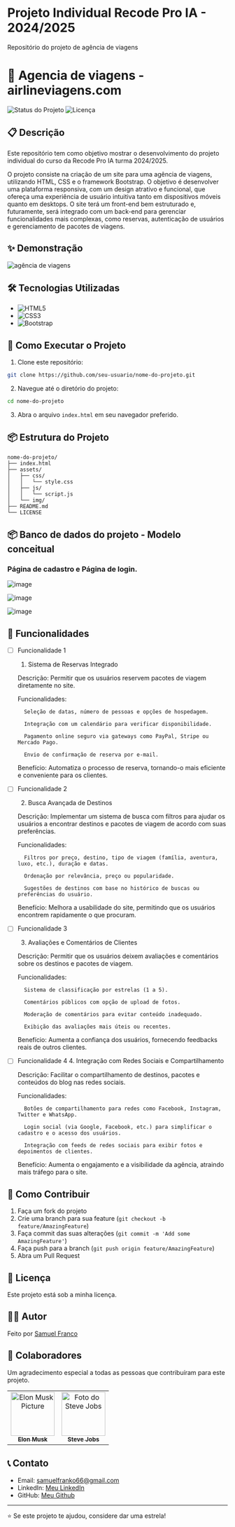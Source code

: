 # Projeto Individual Recode Pro IA - 2024/2025

Repositório do projeto de agência de viagens

# 🚀 Agencia de viagens - airlineviagens.com

![Status do Projeto](https://img.shields.io/badge/Status-Em%20Desenvolvimento-brightgreen)
![Licença](https://img.shields.io/badge/License-MIT-blue)

## 📋 Descrição

Este repositório tem como objetivo mostrar o desenvolvimento do projeto individual do curso da Recode Pro IA turma 2024/2025.

O projeto consiste na criação de um site para uma agência de viagens, utilizando HTML, CSS e o framework Bootstrap. O objetivo é desenvolver uma plataforma responsiva, com um design atrativo e funcional, que ofereça uma experiência de usuário intuitiva tanto em dispositivos móveis quanto em desktops. O site terá um front-end bem estruturado e, futuramente, será integrado com um back-end para gerenciar funcionalidades mais complexas, como reservas, autenticação de usuários e gerenciamento de pacotes de viagens.

## ✨ Demonstração

![agência de viagens](https://github.com/user-attachments/assets/dd75f8b2-50ca-4155-889b-acec270a1c79)


## 🛠️ Tecnologias Utilizadas

- ![HTML5](https://img.shields.io/badge/HTML5-E34F26?style=for-the-badge&logo=html5&logoColor=white)
- ![CSS3](https://img.shields.io/badge/CSS3-1572B6?style=for-the-badge&logo=css3&logoColor=white)
- ![Bootstrap](https://img.shields.io/badge/Bootstrap-563D7C?style=for-the-badge&logo=bootstrap&logoColor=white)


## 🚀 Como Executar o Projeto

1. Clone este repositório:
```bash
git clone https://github.com/seu-usuario/nome-do-projeto.git
```

2. Navegue até o diretório do projeto:
```bash
cd nome-do-projeto
```

3. Abra o arquivo `index.html` em seu navegador preferido.

## 📦 Estrutura do Projeto

```
nome-do-projeto/
├── index.html
├── assets/
│   ├── css/
│   │   └── style.css
│   ├── js/
│   │   └── script.js
│   └── img/
├── README.md
└── LICENSE
```

## 📦 Banco de dados do projeto - Modelo conceitual 

### Página de cadastro e Página de login.

![image](https://github.com/user-attachments/assets/d5c5738c-d072-439a-99a6-57c45b5a7d74)


![image](https://github.com/user-attachments/assets/dbfeb9c3-450a-416a-9355-d6445d018b46)

![image](https://github.com/user-attachments/assets/99e890a4-17fb-4729-9282-22c6b7244438)



## 🎯 Funcionalidades

- [ ] Funcionalidade 1
    1. Sistema de Reservas Integrado

    Descrição: Permitir que os usuários reservem pacotes de viagem diretamente no site.

    Funcionalidades:

        Seleção de datas, número de pessoas e opções de hospedagem.

        Integração com um calendário para verificar disponibilidade.

        Pagamento online seguro via gateways como PayPal, Stripe ou Mercado Pago.

        Envio de confirmação de reserva por e-mail.

    Benefício: Automatiza o processo de reserva, tornando-o mais eficiente e conveniente para os clientes.

- [ ] Funcionalidade 2
      
    2. Busca Avançada de Destinos
       
    Descrição: Implementar um sistema de busca com filtros para ajudar os usuários a encontrar destinos e pacotes de viagem de acordo com suas preferências.

    Funcionalidades:

        Filtros por preço, destino, tipo de viagem (família, aventura, luxo, etc.), duração e datas.

        Ordenação por relevância, preço ou popularidade.

        Sugestões de destinos com base no histórico de buscas ou preferências do usuário.

    Benefício: Melhora a usabilidade do site, permitindo que os usuários encontrem rapidamente o que procuram.

- [ ] Funcionalidade 3
      
    3. Avaliações e Comentários de Clientes

    Descrição: Permitir que os usuários deixem avaliações e comentários sobre os destinos e pacotes de viagem.

    Funcionalidades:

        Sistema de classificação por estrelas (1 a 5).

        Comentários públicos com opção de upload de fotos.

        Moderação de comentários para evitar conteúdo inadequado.

        Exibição das avaliações mais úteis ou recentes.

    Benefício: Aumenta a confiança dos usuários, fornecendo feedbacks reais de outros clientes.

- [ ] Funcionalidade 4
      4. Integração com Redes Sociais e Compartilhamento

    Descrição: Facilitar o compartilhamento de destinos, pacotes e conteúdos do blog nas redes sociais.

    Funcionalidades:

        Botões de compartilhamento para redes como Facebook, Instagram, Twitter e WhatsApp.

        Login social (via Google, Facebook, etc.) para simplificar o cadastro e o acesso dos usuários.

        Integração com feeds de redes sociais para exibir fotos e depoimentos de clientes.

    Benefício: Aumenta o engajamento e a visibilidade da agência, atraindo mais tráfego para o site.

## 🤝 Como Contribuir

1. Faça um fork do projeto
2. Crie uma branch para sua feature (`git checkout -b feature/AmazingFeature`)
3. Faça commit das suas alterações (`git commit -m 'Add some AmazingFeature'`)
4. Faça push para a branch (`git push origin feature/AmazingFeature`)
5. Abra um Pull Request

## 📝 Licença

Este projeto está sob a minha licença. 

## 👨‍💻 Autor

Feito por [Samuel Franco](https://github.com/samuel-franco)

<h2 id="colab">🤝 Colaboradores</h2>

Um agradecimento especial a todas as pessoas que contribuíram para este projeto.

<table>
  <tr>
    <td align="center">
      <a href="#">
        <img src="https://t.ctcdn.com.br/n7eZ74KAcU3iYwnQ89-ul9txVxc=/400x400/smart/filters:format(webp)/i490769.jpeg" width="100px;" alt="Elon Musk Picture"/><br>
        <sub>
          <b>Elon Musk</b>
        </sub>
      </a>
    </td>
    <td align="center">
      <a href="#">
        <img src="https://miro.medium.com/max/360/0*1SkS3mSorArvY9kS.jpg" width="100px;" alt="Foto do Steve Jobs"/><br>
        <sub>
          <b>Steve Jobs</b>
        </sub>
      </a>
    </td>
  </tr>
</table>

## 📞 Contato

- Email: samuelfranko66@gmail.com
- LinkedIn: [Meu LinkedIn](https://www.linkedin.com/in/samuelfrancodev/)
- GitHub: [Meu Github](https://github.com/samuel-franco)

---

⭐️ Se este projeto te ajudou, considere dar uma estrela!
